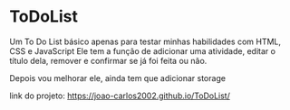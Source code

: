# ToDoList

Um To Do List básico apenas para testar minhas habilidades com HTML, CSS e JavaScript
Ele tem a função de adicionar uma atividade, editar o título dela, remover e confirmar se já foi feita ou não.

Depois vou melhorar ele, ainda tem que adicionar storage

link do projeto: https://joao-carlos2002.github.io/ToDoList/
